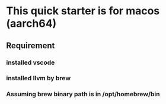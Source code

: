 # This quick starter is for macos (aarch64)

## Requirement

### installed vscode
### installed llvm by brew

### Assuming brew binary path is in /opt/homebrew/bin
